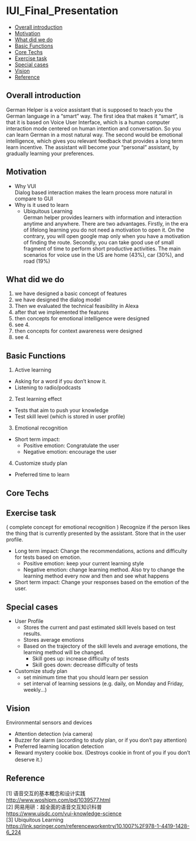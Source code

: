 # IUI_Final_Presentation
  * [Overall introduction](#Overall-introduction)
  * [Motivation](#Motivation)
  * [What did we do](#What-did-we-do)
  * [Basic Functions](#Basic-Functions)
  * [Core Techs](#Core-Techs)
  * [Exercise task](#Exercise-task)
  * [Special cases](#Special-cases)
  * [Vision](#Vision)
  * [Reference](#Reference)
## Overall introduction
German Helper is a voice assistant that is supposed to teach you the German language in a “smart” way. The first idea that makes it “smart”, is that it is based on Voice User Interface, which is a human computer interaction mode centered on human intention and conversation. So you can learn German in a most natural way. The second would be emotional intelligence, which gives you relevant feedback that provides a long term learn incentive. The assistant will become your “personal” assistant, by gradually learning your preferences. 
## Motivation 
- Why VUI  
Dialog based interaction makes the learn process more natural in compare to GUI 
- Why is it used to learn   
  - Ubiquitous Learning  
  German helper provides learners with information and interaction anytime and anywhere. There are two advantages. Firstly, in the era of lifelong learning you do not need a motivation to open it. On the contrary, you will open google map only when you have a motivation of finding the route. Secondly, you can take good use of small fragment of time to perform short productive activities. The main scenarios for voice use in the US are home (43%), car (30%), and road (19%)
## What did we do
1. we have designed a basic concept of features
2. we have designed the dialog model 
3. Then we evaluated the technical feasibility in Alexa
4. after that we implemented the features 
5. then concepts for emotional intelligence were designed
6. see 4.
7. then concepts for context awareness were designed
8. see 4.
## Basic Functions
1. Active learning
  - Asking for a word if you don’t know it.
  - Listening to radio/podcasts
2. Test learning effect
  - Tests that aim to push your knowledge
  - Test skill level (which is stored in user profile)
3. Emotional recognition
  - Short term impact: 
    - Positive emotion: Congratulate the user
    - Negative emotion: encourage the user
4. Customize study plan
  - Preferred time to learn
## Core Techs 
## Exercise task
( complete concept for emotional recognition )
Recognize if the person likes the thing that is currently presented by the assistant. Store that in the user profile.
- Long term impact: Change the recommendations, actions and difficulty for tests based on emotion. 
  - Positive emotion: keep your current learning style
  - Negative emotion: change learning method. Also try to change the learning method every now and then and see what happens
- Short term impact: Change your responses based on the emotion of the user.
## Special cases 
- User Profile 
  - Stores the current and past estimated skill levels based on test results.
  - Stores average emotions 
  - Based on the trajectory of the skill levels and average emotions, the learning method will be changed.
    - Skill goes up: increase difficulty of tests
    - Skill goes down: decrease difficulty of tests
- Customize study plan
  - set minimum time that you should learn per session
  - set interval of learning sessions (e.g. daily, on Monday and Friday, weekly...)
## Vision 
Environmental sensors and devices
- Attention detection (via camera)
- Buzzer for alarm (according to study plan, or if you don’t pay attention)
- Preferred learning location detection
- Reward mystery cookie box. (Destroys cookie in front of you if you don’t deserve it.）
## Reference
[1] 语音交互的基本概念和设计实践  
http://www.woshipm.com/pd/1039577.html  
[2] 网易用研：超全面的语音交互知识科普  
https://www.uisdc.com/vui-knowledge-science  
[3] Ubiquitous Learning  
https://link.springer.com/referenceworkentry/10.1007%2F978-1-4419-1428-6_224
